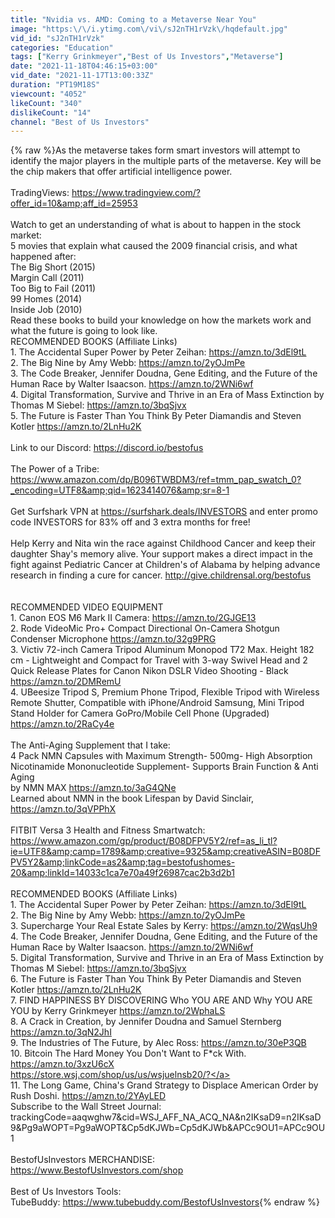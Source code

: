 ```yaml
---
title: "Nvidia vs. AMD: Coming to a Metaverse Near You"
image: "https:\/\/i.ytimg.com\/vi\/sJ2nTH1rVzk\/hqdefault.jpg"
vid_id: "sJ2nTH1rVzk"
categories: "Education"
tags: ["Kerry Grinkmeyer","Best of Us Investors","Metaverse"]
date: "2021-11-18T04:46:15+03:00"
vid_date: "2021-11-17T13:00:33Z"
duration: "PT19M18S"
viewcount: "4052"
likeCount: "340"
dislikeCount: "14"
channel: "Best of Us Investors"
---
```

{% raw %}As the metaverse takes form smart investors will attempt to identify the major players in the multiple parts of the metaverse.  Key will be the chip makers that offer artificial intelligence power.<br /><br />TradingViews:  <a rel="nofollow" target="blank" href="https://www.tradingview.com/?offer_id=10&amp;aff_id=25953">https://www.tradingview.com/?offer_id=10&amp;aff_id=25953</a><br /><br />Watch to get an understanding of what is about to happen in the stock market:<br />5 movies that explain what caused the 2009 financial crisis, and what happened after:<br />The Big Short (2015)<br />Margin Call (2011)<br />Too Big to Fail (2011)<br />99 Homes (2014)<br />Inside Job (2010)<br />Read these books to build your knowledge on how the markets work and what the future is going to look like.<br />RECOMMENDED BOOKS (Affiliate Links)<br />1.  The Accidental Super Power by Peter Zeihan:  <a rel="nofollow" target="blank" href="https://amzn.to/3dEl9tL">https://amzn.to/3dEl9tL</a><br />2.  The Big Nine by Amy Webb: <a rel="nofollow" target="blank" href="https://amzn.to/2yOJmPe">https://amzn.to/2yOJmPe</a><br />3.  The Code Breaker, Jennifer Doudna, Gene Editing, and the Future of the Human Race by Walter Isaacson. <a rel="nofollow" target="blank" href="https://amzn.to/2WNi6wf">https://amzn.to/2WNi6wf</a><br />4.  Digital Transformation, Survive and Thrive in an Era of Mass Extinction by Thomas M Siebel: <a rel="nofollow" target="blank" href="https://amzn.to/3bqSjvx">https://amzn.to/3bqSjvx</a><br />5.  The Future is Faster Than You Think By Peter Diamandis and Steven Kotler  <a rel="nofollow" target="blank" href="https://amzn.to/2LnHu2K">https://amzn.to/2LnHu2K</a><br /><br />Link to our Discord: <a rel="nofollow" target="blank" href="https://discord.io/bestofus">https://discord.io/bestofus</a><br /><br />The Power of a Tribe: <a rel="nofollow" target="blank" href="https://www.amazon.com/dp/B096TWBDM3/ref=tmm_pap_swatch_0?_encoding=UTF8&amp;qid=1623414076&amp;sr=8-1">https://www.amazon.com/dp/B096TWBDM3/ref=tmm_pap_swatch_0?_encoding=UTF8&amp;qid=1623414076&amp;sr=8-1</a><br /><br />Get Surfshark VPN at  <a rel="nofollow" target="blank" href="https://surfshark.deals/INVESTORS">https://surfshark.deals/INVESTORS</a> and enter promo code INVESTORS for 83% off and 3 extra months for free!  <br /><br />Help Kerry and Nita win the race against Childhood Cancer and keep their daughter Shay's memory alive. Your support makes a direct impact in the fight against Pediatric Cancer at Children's of Alabama by helping advance research in finding a cure for cancer. <a rel="nofollow" target="blank" href="http://give.childrensal.org/bestofus">http://give.childrensal.org/bestofus</a><br /><br /><br />RECOMMENDED VIDEO EQUIPMENT<br />1.  Canon EOS M6 Mark II Camera:   <a rel="nofollow" target="blank" href="https://amzn.to/2GJGE13">https://amzn.to/2GJGE13</a><br />2.  Rode VideoMic Pro+ Compact Directional On-Camera Shotgun Condenser Microphone  <a rel="nofollow" target="blank" href="https://amzn.to/32g9PRG">https://amzn.to/32g9PRG</a><br />3.  Victiv 72-inch Camera Tripod Aluminum Monopod T72 Max. Height 182 cm - Lightweight and Compact for Travel with 3-way Swivel Head and 2 Quick Release Plates for Canon Nikon DSLR Video Shooting - Black  <a rel="nofollow" target="blank" href="https://amzn.to/2DMRemU">https://amzn.to/2DMRemU</a><br />4.  UBeesize Tripod S, Premium Phone Tripod, Flexible Tripod with Wireless Remote Shutter, Compatible with iPhone/Android Samsung, Mini Tripod Stand Holder for Camera GoPro/Mobile Cell Phone (Upgraded) <a rel="nofollow" target="blank" href="https://amzn.to/2RaCy4e">https://amzn.to/2RaCy4e</a><br /><br />The Anti-Aging Supplement that I take: <br />4 Pack NMN Capsules with Maximum Strength- 500mg- High Absorption Nicotinamide Mononucleotide Supplement- Supports Brain Function &amp; Anti Aging<br />by NMN MAX   <a rel="nofollow" target="blank" href="https://amzn.to/3aG4QNe">https://amzn.to/3aG4QNe</a><br />Learned about NMN in the book Lifespan by David Sinclair, <a rel="nofollow" target="blank" href="https://amzn.to/3qVPPhX">https://amzn.to/3qVPPhX</a><br /><br />FITBIT Versa 3 Health and Fitness Smartwatch:<br /><a rel="nofollow" target="blank" href="https://www.amazon.com/gp/product/B08DFPV5Y2/ref=as_li_tl?ie=UTF8&amp;camp=1789&amp;creative=9325&amp;creativeASIN=B08DFPV5Y2&amp;linkCode=as2&amp;tag=bestofushomes-20&amp;linkId=14033c1ca7e70a49f26987cac2b3d2b1">https://www.amazon.com/gp/product/B08DFPV5Y2/ref=as_li_tl?ie=UTF8&amp;camp=1789&amp;creative=9325&amp;creativeASIN=B08DFPV5Y2&amp;linkCode=as2&amp;tag=bestofushomes-20&amp;linkId=14033c1ca7e70a49f26987cac2b3d2b1</a><br /><br />RECOMMENDED BOOKS (Affiliate Links)<br />1.  The Accidental Super Power by Peter Zeihan:  <a rel="nofollow" target="blank" href="https://amzn.to/3dEl9tL">https://amzn.to/3dEl9tL</a><br />2.  The Big Nine by Amy Webb: <a rel="nofollow" target="blank" href="https://amzn.to/2yOJmPe">https://amzn.to/2yOJmPe</a><br />3.  Supercharge Your Real Estate Sales by Kerry: <a rel="nofollow" target="blank" href="https://amzn.to/2WqsUh9">https://amzn.to/2WqsUh9</a><br />4. The Code Breaker, Jennifer Doudna, Gene Editing, and the Future of the Human Race by Walter Isaacson. <a rel="nofollow" target="blank" href="https://amzn.to/2WNi6wf">https://amzn.to/2WNi6wf</a><br />5.  Digital Transformation, Survive and Thrive in an Era of Mass Extinction by Thomas M Siebel: <a rel="nofollow" target="blank" href="https://amzn.to/3bqSjvx">https://amzn.to/3bqSjvx</a><br />6.  The Future is Faster Than You Think By Peter Diamandis and Steven Kotler  <a rel="nofollow" target="blank" href="https://amzn.to/2LnHu2K">https://amzn.to/2LnHu2K</a><br />7. FIND HAPPINESS BY DISCOVERING Who YOU ARE AND Why YOU ARE YOU by Kerry Grinkmeyer   <a rel="nofollow" target="blank" href="https://amzn.to/2WphaLS">https://amzn.to/2WphaLS</a><br />8. A Crack in Creation, by Jennifer Doudna and Samuel Sternberg   <a rel="nofollow" target="blank" href="https://amzn.to/3qN2JhI">https://amzn.to/3qN2JhI</a><br />9. The Industries of The Future, by Alec Ross: <a rel="nofollow" target="blank" href="https://amzn.to/30eP3QB">https://amzn.to/30eP3QB</a><br />10. Bitcoin The Hard Money You Don't Want to F*ck With.  <a rel="nofollow" target="blank" href="https://amzn.to/3xzU6cX">https://amzn.to/3xzU6cX</a><br /><a rel="nofollow" target="blank" href="https://store.wsj.com/shop/us/us/wsjuelnsb20/?">https://store.wsj.com/shop/us/us/wsjuelnsb20/?</a><br />11. The Long Game, China's Grand Strategy to Displace American Order by Rush Doshi.  <a rel="nofollow" target="blank" href="https://amzn.to/2YAyLED">https://amzn.to/2YAyLED</a><br />Subscribe to the Wall Street Journal:<br />trackingCode=aaqwghw7&amp;cid=WSJ_AFF_NA_ACQ_NA&amp;n2IKsaD9=n2IKsaD9&amp;Pg9aWOPT=Pg9aWOPT&amp;Cp5dKJWb=Cp5dKJWb&amp;APCc9OU1=APCc9OU1<br /><br />BestofUsInvestors MERCHANDISE:<br /><a rel="nofollow" target="blank" href="https://www.BestofUsInvestors.com/shop">https://www.BestofUsInvestors.com/shop</a><br /><br />Best of Us Investors Tools:<br />TubeBuddy:  <a rel="nofollow" target="blank" href="https://www.tubebuddy.com/BestofUsInvestors">https://www.tubebuddy.com/BestofUsInvestors</a>{% endraw %}
